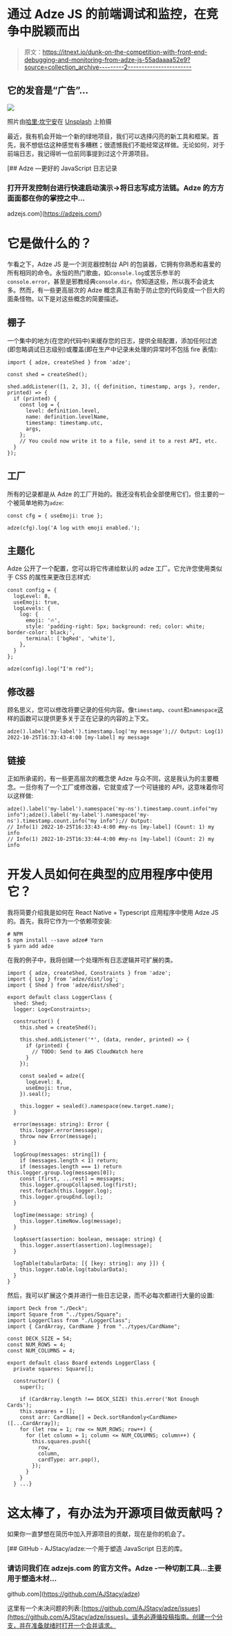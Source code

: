 # 通过 Adze JS 的前端调试和监控，在竞争中脱颖而出

> 原文：<https://itnext.io/dunk-on-the-competition-with-front-end-debugging-and-monitoring-from-adze-js-55adaaaa52e9?source=collection_archive---------2----------------------->

## 它的发音是“广告”…

![](img/5c7173ee893d08daab138889f916ef07.png)

照片由[哈里·坎宁安](https://unsplash.com/@harrycunningham?utm_source=medium&utm_medium=referral)在 [Unsplash](https://unsplash.com?utm_source=medium&utm_medium=referral) 上拍摄

最近，我有机会开始一个新的绿地项目，我们可以选择闪亮的新工具和框架。首先，我不想低估这种感觉有多糟糕；很遗憾我们不能经常这样做。无论如何，对于前端日志，我记得听一位前同事提到过这个开源项目。

[](https://adzejs.com/) [## Adze —更好的 JavaScript 日志记录

### 打开开发控制台进行快速启动演示→将日志写成方法链。Adze 的方方面面都在你的掌控之中…

adzejs.com](https://adzejs.com/) 

# 它是做什么的？

乍看之下，Adze JS 是一个浏览器控制台 API 的包装器，它拥有你熟悉和喜爱的所有相同的命令。永恒的热门歌曲，如`console.log`或苦乐参半的`console.error`，甚至是邪教经典`console.dir`。你知道这些，所以我不会说太多。然而，有一些更高层次的 Adze 概念真正有助于防止您的代码变成一个巨大的面条怪物。以下是对这些概念的简要描述。

## **棚子**

一个集中的地方(在您的代码中)来缓存您的日志，提供全局配置，添加任何过滤(即忽略调试日志级别)或覆盖(即在生产中记录未处理的异常时不包括 fire 表情):

```
import { adze, createShed } from 'adze';

const shed = createShed();

shed.addListener([1, 2, 3], ({ definition, timestamp, args }, render, printed) => {
  if (printed) {
    const log = {
      level: definition.level,
      name: definition.levelName,
      timestamp: timestamp.utc,
      args,
    };
    // You could now write it to a file, send it to a rest API, etc.
  }
});
```

## **工厂**

所有的记录都是从 Adze 的工厂开始的。我还没有机会全部使用它们，但主要的一个被简单地称为`adze`:

```
const cfg = { useEmoji: true };

adze(cfg).log('A log with emoji enabled.');
```

## **主题化**

Adze 公开了一个配置，您可以将它传递给默认的 adze 工厂。它允许您使用类似于 CSS 的属性来更改日志样式:

```
const config = {
  logLevel: 8,
  useEmoji: true,
  logLevels: {
    log: {
      emoji: '🔥',
      style: 'padding-right: 5px; background: red; color: white; border-color: black;',
      terminal: ['bgRed', 'white'],    
    },
  }
};

adze(config).log("I'm red");
```

## **修改器**

顾名思义，您可以修改将要记录的任何内容。像`timestamp`、`count`和`namespace`这样的函数可以提供更多关于正在记录的内容的上下文。

```
adze().label('my-label').timestamp.log('my message');// Output: Log(1) 2022-10-25T16:33:43-4:00 [my-label] my message
```

## 链接

正如所承诺的，有一些更高层次的概念使 Adze 与众不同，这是我认为的主要概念。一旦你有了一个工厂或修改器，它就变成了一个可链接的 API，这意味着你可以这样做:

```
adze().label('my-label').namespace('my-ns').timestamp.count.info("my info");adze().label('my-label').namespace('my-ns').timestamp.count.info("my info");// Output: 
// Info(1) 2022-10-25T16:33:43-4:00 #my-ns [my-label] (Count: 1) my info
// Info(1) 2022-10-25T16:33:44-4:00 #my-ns [my-label] (Count: 2) my info
```

# 开发人员如何在典型的应用程序中使用它？

我将简要介绍我是如何在 React Native + Typescript 应用程序中使用 Adze JS 的。首先，我将它作为一个依赖项安装:

```
# NPM
$ npm install --save adze# Yarn
$ yarn add adze
```

在我的例子中，我将创建一个处理所有日志逻辑并可扩展的类。

```
import { adze, createShed, Constraints } from 'adze';
import { Log } from 'adze/dist/log';
import { Shed } from 'adze/dist/shed';

export default class LoggerClass {
  shed: Shed;
  logger: Log<Constraints>;

  constructor() {
    this.shed = createShed();

    this.shed.addListener('*', (data, render, printed) => {
      if (printed) {
        // TODO: Send to AWS CloudWatch here
      }
    });

    const sealed = adze({
      logLevel: 8,
      useEmoji: true,
    }).seal();

    this.logger = sealed().namespace(new.target.name);
  }

  error(message: string): Error {
    this.logger.error(message);
    throw new Error(message);
  }

  logGroup(messages: string[]) {
    if (messages.length < 1) return;
    if (messages.length === 1) return this.logger.group.log(messages[0]);
    const [first, ...rest] = messages;
    this.logger.groupCollapsed.log(first);
    rest.forEach(this.logger.log);
    this.logger.groupEnd.log();
  }

  logTime(message: string) {
    this.logger.timeNow.log(message);
  }

  logAssert(assertion: boolean, message: string) {
    this.logger.assert(assertion).log(message);
  }

  logTable(tabularData: [{ [key: string]: any }]) {
    this.logger.table.log(tabularData);
  }
}
```

然后，我可以扩展这个类并进行一些日志记录，而不必每次都进行大量的设置:

```
import Deck from "./Deck";
import Square from "../types/Square";
import LoggerClass from "./LoggerClass";
import { CardArray, CardName } from "../types/CardName";

const DECK_SIZE = 54;
const NUM_ROWS = 4;
const NUM_COLUMNS = 4;

export default class Board extends LoggerClass {
  private squares: Square[];

  constructor() {
    super();

    if (CardArray.length !== DECK_SIZE) this.error('Not Enough Cards');
    this.squares = [];
    const arr: CardName[] = Deck.sortRandomly<CardName>([...CardArray]);
    for (let row = 1; row <= NUM_ROWS; row++) {
      for (let column = 1; column <= NUM_COLUMNS; column++) {
        this.squares.push({
          row,
          column,
          cardType: arr.pop(),
        });
      }
    }
  } ...}
```

# 这太棒了，有办法为开源项目做贡献吗？

如果你一直梦想在简历中加入开源项目的贡献，现在是你的机会了。

[](https://github.com/AJStacy/adze) [## GitHub - AJStacy/adze:一个用于塑造 JavaScript 日志的库。

### 请访问我们在 adzejs.com 的官方文件。Adze -一种切割工具...主要用于塑造木材…

github.com](https://github.com/AJStacy/adze) 

这里有一个未决问题的列表:[https://github.com/AJStacy/adze/issues](https://github.com/AJStacy/adze/issues)。请务必遵循投稿指南。创建一个分支，并在准备就绪时打开一个合并请求。